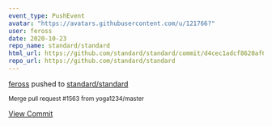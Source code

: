 ```yaml
---
event_type: PushEvent
avatar: "https://avatars.githubusercontent.com/u/121766?"
user: feross
date: 2020-10-23
repo_name: standard/standard
html_url: https://github.com/standard/standard/commit/d4cec1adcf8620af6619a327c6c9bb33abc9d467
repo_url: https://github.com/standard/standard
---
```


<a href='https://github.com/feross' target='_blank'>feross</a> pushed to <a href='https://github.com/standard/standard' target='_blank'>standard/standard</a>

<small>Merge pull request #1563 from yoga1234/master</small>

<a href='https://github.com/standard/standard/commit/d4cec1adcf8620af6619a327c6c9bb33abc9d467' target='_blank'>View Commit</a>